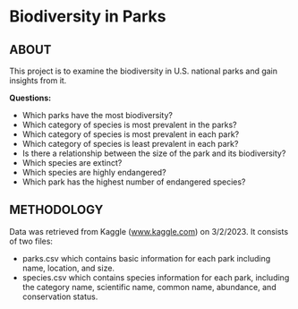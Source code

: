 # Biodiversity in Parks
## ABOUT
This project is to examine the biodiversity in U.S. national parks and gain insights from it.

**Questions:**
- Which parks have the most biodiversity?
- Which category of species is most prevalent in the parks?
- Which category of species is most prevalent in each park?
- Which category of species is least prevalent in each park?
- Is there a relationship between the size of the park and its biodiversity?
- Which species are extinct?
- Which species are highly endangered?
- Which park has the highest number of endangered species? 

## METHODOLOGY
Data was retrieved from Kaggle (www.kaggle.com) on 3/2/2023. It consists of two files:
- parks.csv which contains basic information for each park including name, location, and size.
- species.csv which contains species information for each park, including the category name, scientific name, common name, abundance, and conservation status.




